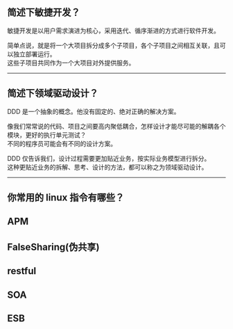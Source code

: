 ## 简述下敏捷开发？
敏捷开发是以用户需求演进为核心，采用迭代、循序渐进的方式进行软件开发。   

简单点说，就是将一个大项目拆分成多个子项目，各个子项目之间相互关联，且可以独立部署运行。    
这些子项目共同作为一个大项目对外提供服务。   

---

## 简述下领域驱动设计？
DDD 是一个抽象的概念。他没有固定的、绝对正确的解决方案。    

像我们常常说的代码、项目之间要高内聚低耦合，怎样设计才能尽可能的解耦各个模块，更好的执行单元测试？       
不同的程序员可能会有不同的设计方案。   

DDD 仅告诉我们，设计过程需要更加贴近业务，按实际业务模型进行拆分。  
这种更贴近业务的拆解、思考、设计的方法，都可以称之为领域驱动设计。  

---

## 你常用的 linux 指令有哪些？


## APM


## FalseSharing(伪共享)


## restful


## SOA

## ESB
